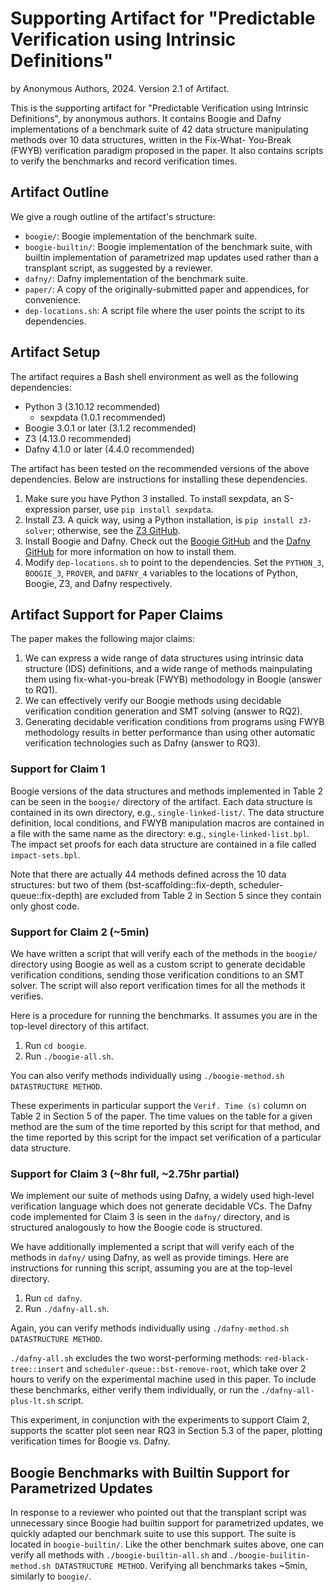 # Supporting Artifact for "Predictable Verification using Intrinsic Definitions"
by Anonymous Authors, 2024. Version 2.1 of Artifact.

This is the supporting artifact for "Predictable Verification using Intrinsic Definitions",
by anonymous authors. It contains Boogie and Dafny implementations of a benchmark suite of 
42 data structure manipulating methods over 10 data structures, written in the Fix-What-
You-Break (FWYB) verification paradigm proposed in the paper. It also contains scripts to
verify the benchmarks and record verification times.

## Artifact Outline
We give a rough outline of the artifact's structure:
- `boogie/`: Boogie implementation of the benchmark suite.
- `boogie-builtin/`: Boogie implementation of the benchmark suite, with builtin implementation
   of parametrized map updates used rather than a transplant script, as suggested by a reviewer.
- `dafny/`: Dafny implementation of the benchmark suite.
- `paper/`: A copy of the originally-submitted paper and appendices, for convenience.
- `dep-locations.sh`: A script file where the user points the script to its dependencies.

## Artifact Setup
The artifact requires a Bash shell environment as well as the following dependencies:
- Python 3 (3.10.12 recommended)
    - sexpdata (1.0.1 recommended)
- Boogie 3.0.1 or later (3.1.2 recommended)
- Z3 (4.13.0 recommended)
- Dafny 4.1.0 or later (4.4.0 recommended)

The artifact has been tested on the recommended versions of the above dependencies. Below
are instructions for installing these dependencies.
1. Make sure you have Python 3 installed. To install sexpdata, an S-expression 
   parser, use `pip install sexpdata`.
2. Install Z3. A quick way, using a Python installation,
   is `pip install z3-solver`; otherwise, see the [Z3 GitHub](https://github.com/Z3Prover/z3).
3. Install Boogie and Dafny. Check out the [Boogie GitHub](https://github.com/boogie-org/boogie)
   and the [Dafny GitHub](https://github.com/dafny-lang/dafny/tree/master) for more information
   on how to install them.
4. Modify `dep-locations.sh` to point to the dependencies. Set the `PYTHON_3`, `BOOGIE_3`, 
   `PROVER`, and `DAFNY_4` variables to the locations of Python, Boogie, Z3, and Dafny
   respectively.

## Artifact Support for Paper Claims
The paper makes the following major claims:

1. We can express a wide range of data structures using intrinsic data structure (IDS)
   definitions, and a wide range of methods mainpulating them using fix-what-you-break
   (FWYB) methodology in Boogie (answer to RQ1).
2. We can effectively verify our Boogie methods using decidable verification condition
   generation and SMT solving (answer to RQ2).
3. Generating decidable verification conditions from programs using FWYB methodology 
   results in better performance than using other automatic verification technologies
   such as Dafny (answer to RQ3).

### Support for Claim 1
Boogie versions of the data structures and methods implemented in Table 2 can be 
seen in the `boogie/` directory of the artifact. Each data structure is contained in 
its own directory, e.g., `single-linked-list/`. The data structure definition, local 
conditions, and FWYB manipulation macros are contained in a file with the same name 
as the directory: e.g., `single-linked-list.bpl`. The impact set proofs 
for each data structure are contained in a file called `impact-sets.bpl`.

Note that there are actually 44 methods defined across the 10 data structures: but two
of them (bst-scaffolding::fix-depth, scheduler-queue::fix-depth) are excluded from 
Table 2 in Section 5 since they contain only ghost code.

### Support for Claim 2 (~5min)
We have written a script that will verify each of the methods in the `boogie/` 
directory using Boogie as well as a custom script to generate decidable verification 
conditions, sending those verification conditions to an SMT solver. The script will 
also report verification times for all the methods it verifies.

Here is a procedure for running the benchmarks. It assumes you
are in the top-level directory of this artifact.
1. Run `cd boogie`.
2. Run `./boogie-all.sh`.

You can also verify methods individually using `./boogie-method.sh DATASTRUCTURE METHOD`.

These experiments in particular support the `Verif. Time (s)` column on Table 2 in
Section 5 of the paper. The time values on the table for a given method are the sum 
of the time reported by this script for that method, and the time reported by this 
script for the impact set verification of a particular data structure.

### Support for Claim 3 (~8hr full, ~2.75hr partial)
We implement our suite of methods using Dafny, a widely used high-level verification
language which does not generate decidable VCs.
The Dafny code implemented for Claim 3 is seen in the `dafny/` directory, and is
structured analogously to how the Boogie code is structured.

We have additionally implemented a script that will verify each of the methods in
`dafny/` using Dafny, as well as provide timings. Here are instructions for
running this script, assuming you are at the top-level directory.
1. Run `cd dafny`.
2. Run `./dafny-all.sh`.

Again, you can verify methods individually using `./dafny-method.sh DATASTRUCTURE METHOD`.

`./dafny-all.sh` excludes the two worst-performing methods: `red-black-tree::insert` and
`scheduler-queue::bst-remove-root`, which take over 2 hours to verify on the experimental
machine used in this paper. To include these benchmarks, either verify them individually, 
or run the `./dafny-all-plus-lt.sh` script.

This experiment, in conjunction with the experiments to support Claim 2, supports the
scatter plot seen near RQ3 in Section 5.3 of the paper, plotting verification times
for Boogie vs. Dafny.

## Boogie Benchmarks with Builtin Support for Parametrized Updates
In response to a reviewer who pointed out that the transplant script was unnecessary 
since Boogie had builtin support for parametrized updates, we quickly adapted our benchmark
suite to use this support. The suite is located in `boogie-builtin/`. Like the other 
benchmark suites above, one can verify all methods with `./boogie-builtin-all.sh` and 
`./boogie-builitin-method.sh DATASTRUCTURE METHOD`. Verifying all benchmarks takes
~5min, similarly to `boogie/`.
